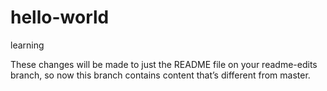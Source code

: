 # hello-world
learning

These changes will be made to just the README file on your readme-edits branch, so now this branch contains content that’s different from master.

